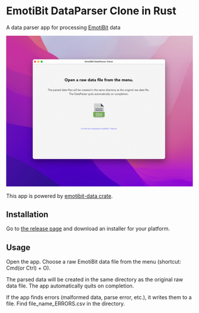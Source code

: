 # EmotiBit DataParser Clone in Rust

A data parser app for processing [EmotiBit](https://www.emotibit.com) data

![](img/screenshot.png)

This app is powered by [emotibit-data crate](https://crates.io/crates/emotibit-data).

## Installation

Go to [the release page](https://github.com/lonesometraveler/emotibit-dataparser/releases) and download an installer for your platform. 

## Usage

Open the app. Choose a raw EmotiBit data file from the menu (shortcut: Cmd(or Ctrl) + O).

The parsed data will be created in the same directory as the original raw data file. The app automatically quits on completion.

If the app finds errors (malformed data, parse error, etc.), it writes them to a file. Find file_name_ERRORS.csv in the directory.